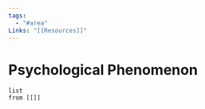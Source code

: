 ```yaml
---
tags:
  - "#area"
Links: "[[Resources]]"
---
```


# Psychological Phenomenon
```dataview
list
from [[]]
```
